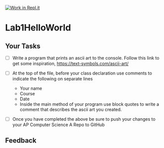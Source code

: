 [![Work in Repl.it](https://classroom.github.com/assets/work-in-replit-14baed9a392b3a25080506f3b7b6d57f295ec2978f6f33ec97e36a161684cbe9.svg)](https://classroom.github.com/online_ide?assignment_repo_id=2990262&assignment_repo_type=AssignmentRepo)
# Lab1HelloWorld

## Your Tasks

- [ ] Write a program that prints an ascii art to the console. Follow this link to get some inspiration,
https://text-symbols.com/ascii-art/

- [ ] At the top of the file, before your class declaration use comments to indicate the following on separate lines

  * Your name
  * Course
  * Date
  * Inside the main method of your program use block quotes to write a comment that describes the ascii art you created.

- [ ] Once you have completed the above be sure to push your changes to your AP Computer Science A Repo to GitHub

## Feedback
